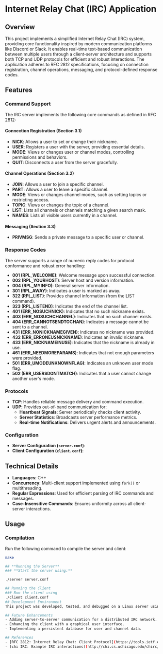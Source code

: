 # Internet Relay Chat (IRC) Application

## Overview
This project implements a simplified Internet Relay Chat (IRC) system, providing core functionality inspired by modern communication platforms like Discord or Slack. It enables real-time text-based communication between multiple users through a client-server architecture and supports both TCP and UDP protocols for efficient and robust interactions. The application adheres to RFC 2812 specifications, focusing on connection registration, channel operations, messaging, and protocol-defined response codes.

## Features

### Command Support
The IRC server implements the following core commands as defined in RFC 2812:

#### **Connection Registration (Section 3.1)**
- **NICK**: Allows a user to set or change their nickname.
- **USER**: Registers a user with the server, providing essential details.
- **MODE**: Views or changes user or channel modes, controlling permissions and behaviors.
- **QUIT**: Disconnects a user from the server gracefully.

#### **Channel Operations (Section 3.2)**
- **JOIN**: Allows a user to join a specific channel.
- **PART**: Allows a user to leave a specific channel.
- **MODE**: Views or changes channel modes, such as setting topics or restricting access.
- **TOPIC**: Views or changes the topic of a channel.
- **LIST**: Lists all channels or channels matching a given search mask.
- **NAMES**: Lists all visible users currently in a channel.

#### **Messaging (Section 3.3)**
- **PRIVMSG**: Sends a private message to a specific user or channel.

### Response Codes
The server supports a range of numeric reply codes for protocol conformance and robust error handling:
- **001 (RPL_WELCOME)**: Welcome message upon successful connection.
- **002 (RPL_YOURHOST)**: Server host and version information.
- **004 (RPL_MYINFO)**: General server information.
- **301 (RPL_AWAY)**: Indicates a user is marked as away.
- **322 (RPL_LIST)**: Provides channel information (from the LIST command).
- **323 (RPL_LISTEND)**: Indicates the end of the channel list.
- **401 (ERR_NOSUCHNICK)**: Indicates that no such nickname exists.
- **403 (ERR_NOSUCHCHANNEL)**: Indicates that no such channel exists.
- **404 (ERR_CANNOTSENDTOCHAN)**: Indicates a message cannot be sent to a channel.
- **431 (ERR_NONICKNAMEGIVEN)**: Indicates no nickname was provided.
- **432 (ERR_ERRONEUSNICKNAME)**: Indicates an invalid nickname.
- **433 (ERR_NICKNAMEINUSE)**: Indicates that the nickname is already in use.
- **461 (ERR_NEEDMOREPARAMS)**: Indicates that not enough parameters were provided.
- **501 (ERR_UMODEUNKNOWNFLAG)**: Indicates an unknown user mode flag.
- **502 (ERR_USERSDONTMATCH)**: Indicates that a user cannot change another user's mode.

### Protocols
- **TCP**: Handles reliable message delivery and command execution.
- **UDP**: Provides out-of-band communication for:
  - **Heartbeat Signals**: Server periodically checks client activity.
  - **Server Statistics**: Broadcasts server performance metrics.
  - **Real-time Notifications**: Delivers urgent alerts and announcements.

### Configuration
- **Server Configuration (`server.conf`)**:
- **Client Configuration (`client.conf`)**:
## Technical Details
- **Languages**: C++
- **Concurrency**: Multi-client support implemented using `fork()` or multithreading.
- **Regular Expressions**: Used for efficient parsing of IRC commands and messages.
- **Case-Insensitive Commands**: Ensures uniformity across all client-server interactions.

## Usage
### Compilation
Run the following command to compile the server and client:
```bash
make

## **Running the Server**
### **Start the server using:**

./server server.conf

## Running the Client
### Run the client using
./client client.conf
## Development Environment
This project was developed, tested, and debugged on a Linux server using tools like `vim` and command-line utilities. The use of Linux utilities ensured efficient development and reliable performance. Network traffic was analyzed and validated using tools like Wireshark and `tshark`.

## Future Enhancements
- Adding server-to-server communication for a distributed IRC network.
- Enhancing the client with a graphical user interface.
- Implementing a persistent database for user and channel data.

## References
- [RFC 2812: Internet Relay Chat: Client Protocol](https://tools.ietf.org/html/rfc2812)
- [chi IRC: Example IRC interactions](http://chi.cs.uchicago.edu/chirc/irc_examples.html)
